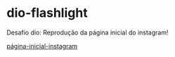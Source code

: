 # dio-flashlight
Desafio dio: Reprodução da página inicial do instagram!

[página-inicial-instagram](https://user-images.githubusercontent.com/99517062/177636579-af08c050-9118-4bc2-b10c-8b7964810835.png)
